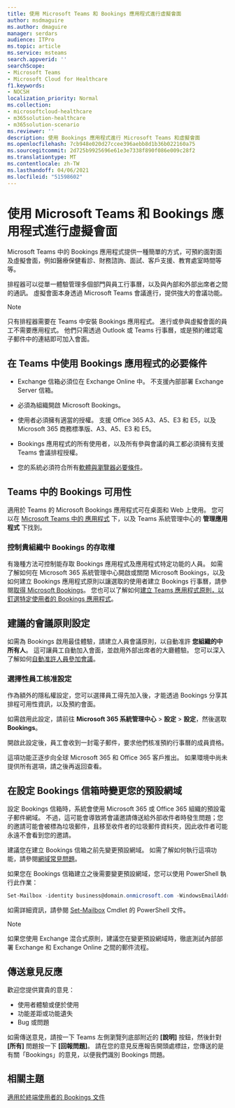```yaml
---
title: 使用 Microsoft Teams 和 Bookings 應用程式進行虛擬會面
author: msdmaguire
ms.author: dmaguire
manager: serdars
audience: ITPro
ms.topic: article
ms.service: msteams
search.appverid: ''
searchScope:
- Microsoft Teams
- Microsoft Cloud for Healthcare
f1.keywords:
- NOCSH
localization_priority: Normal
ms.collection:
- microsoftcloud-healthcare
- m365solution-healthcare
- m365solution-scenario
ms.reviewer: ''
description: 使用 Bookings 應用程式進行 Microsoft Teams 和虛擬會面
ms.openlocfilehash: 7cb948e020d27ccee396aebb8d1b36b022160a75
ms.sourcegitcommit: 2d725b9925696e61e3e7338f890f086e009c28f2
ms.translationtype: MT
ms.contentlocale: zh-TW
ms.lasthandoff: 04/06/2021
ms.locfileid: "51598602"
---
```

# <a name="virtual-visits-with-microsoft-teams-and-the-bookings-app"></a>使用 Microsoft Teams 和 Bookings 應用程式進行虛擬會面

Microsoft Teams 中的 Bookings 應用程式提供一種簡單的方式，可預約面對面及虛擬會面，例如醫療保健看診、財務諮詢、面試、客戶支援、教育處室時間等等。

排程器可以從單一體驗管理多個部門與員工行事曆，以及與內部和外部出席者之間的通訊。 虛擬會面本身透過 Microsoft Teams 會議進行，提供強大的會議功能。

> [!NOTE]
> 只有排程器需要在 Teams 中安裝 Bookings 應用程式。 進行或參與虛擬會面的員工不需要應用程式。 他們只需透過 Outlook 或 Teams 行事曆，或是預約確認電子郵件中的連結即可加入會面。

## <a name="prerequisites-for-using-the-bookings-app-in-teams"></a>在 Teams 中使用 Bookings 應用程式的必要條件

- Exchange 信箱必須位在 Exchange Online 中。 不支援內部部署 Exchange Server 信箱。

- 必須為組織開啟 Microsoft Bookings。

- 使用者必須擁有適當的授權。 支援 Office 365 A3、A5、E3 和 E5，以及 Microsoft 365 商務標準版、A3、A5、E3 和 E5。

- Bookings 應用程式的所有使用者，以及所有參與會議的員工都必須擁有支援 Teams 會議排程授權。

- 您的系統必須符合所有[軟體與瀏覽器必要條件](hardware-requirements-for-the-teams-app.md)。

## <a name="availability-of-bookings-in-teams"></a>Teams 中的 Bookings 可用性

適用於 Teams 的 Microsoft Bookings 應用程式可在桌面和 Web 上使用。 您可以在 [Microsoft Teams 中的 應用程式](https://teams.microsoft.com/l/app/4c4ec2e8-4a2c-4bce-8d8f-00fc664a4e5b?source=store-copy-link) 下，以及 Teams 系統管理中心的 **管理應用程式** 下找到。

### <a name="control-access-to-bookings-within-your-organization"></a>控制貴組織中 Bookings 的存取權

有幾種方法可控制能存取 Bookings 應用程式及應用程式特定功能的人員。 如需了解如何在 Microsoft 365 系統管理中心開啟或關閉 Microsoft Bookings，以及如何建立 Bookings 應用程式原則以讓選取的使用者建立 Bookings 行事曆，請參閱[取得 Microsoft Bookings](https://support.microsoft.com/en-us/office/get-access-to-microsoft-bookings-5382dc07-aaa5-45c9-8767-502333b214ce)。 您也可以了解如何[建立 Teams 應用程式原則，以釘選特定使用者的 Bookings 應用程式](teams-app-setup-policies.md)。

## <a name="recommended-meeting-policy-settings"></a>建議的會議原則設定

如需為 Bookings 啟用最佳體驗，請建立人員會議原則，以自動准許 **您組織的中所有人**。 這可讓員工自動加入會面，並啟用外部出席者的大廳體驗。 您可以深入了解如何[自動准許人員參加會議](meeting-policies-participants-and-guests.md#automatically-admit-people)。

### <a name="optional-staff-approvals-setting"></a>選擇性員工核准設定

作為額外的隱私權設定，您可以選擇員工得先加入後，才能透過 Bookings 分享其排程可用性資訊，以及預約會面。  

如需啟用此設定，請前往 **Microsoft 365 系統管理中心** \> **設定** \> **設定**，然後選取 **Bookings**。

開啟此設定後，員工會收到一封電子郵件，要求他們核准預約行事曆的成員資格。  

這項功能正逐步向全球 Microsoft 365 和 Office 365 客戶推出。 如果環境中尚未提供所有選項，請之後再返回查看。

## <a name="changing-your-default-domain-when-setting-up-bookings-mailboxes"></a>在設定 Bookings 信箱時變更您的預設網域

設定 Bookings 信箱時，系統會使用 Microsoft 365 或 Office 365 組織的預設電子郵件網域。 不過，這可能會導致將會議邀請傳送給外部收件者時發生問題；您的邀請可能會被標為垃圾郵件，且移至收件者的垃圾郵件資料夾，因此收件者可能永遠不會看到您的邀請。

建議您在建立 Bookings 信箱之前先變更預設網域。 如需了解如何執行這項功能，請參閱[網域常見問題](/microsoft-365/admin/setup/domains-faq#how-do-i-set-or-change-the-default-domain-in-office-365)。

如果您在 Bookings 信箱建立之後需要變更預設網域，您可以使用 PowerShell 執行此作業：

```PowerShell
Set-Mailbox -identity business@domain.onmicrosoft.com -WindowsEmailAddress business@domain.com -EmailAddresses business@domain.com
```

如需詳細資訊，請參閱 [Set-Mailbox](/powershell/module/exchange/mailboxes/set-mailbox) Cmdlet 的 PowerShell 文件。

> [!NOTE]
> 如果您使用 Exchange 混合式原則，建議您在變更預設網域時，徹底測試內部部署 Exchange 和 Exchange Online 之間的郵件流程。

## <a name="sending-feedback"></a>傳送意見反應

歡迎您提供寶貴的意見：

  - 使用者體驗或便於使用
  - 功能差距或功能遺失
  - Bug 或問題
  
如需傳送意見，請按一下 Teams 左側瀏覽列底部附近的 **[說明]** 按鈕，然後針對 **[所有]** 問題按一下 **[回報問題]**。 請在您的意見反應報告開頭處標註，您傳送的是有關「Bookings」的意見，以便我們識別 Bookings 問題。

## <a name="related-topics"></a>相關主題


  [適用於終端使用者的 Bookings 文件](https://support.office.com/en-us/article/apps-and-services-cc1fba57-9900-4634-8306-2360a40c665b?ui=en-US&rs=en-US&ad=US#PickTab=Bookings)